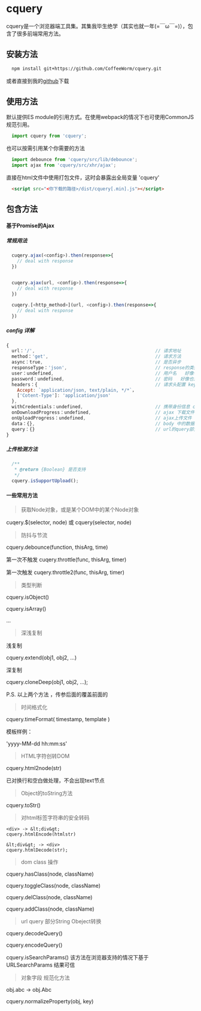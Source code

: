 # cquery

cquery是一个浏览器端工具集。其集我毕生绝学（其实也就一年(=￣ω￣=)），包含了很多前端常用方法。

## 安装方法

```bash
  npm install git+https://github.com/CoffeeWorm/cquery.git
```
或者直接到我的[github](https://github.com/CoffeeWorm/cquery.git)下载

## 使用方法
默认提供ES module的引用方式。在使用webpack的情况下也可使用CommonJS规范引用。
```javascript
  import cquery from 'cquery';
```
也可以按需引用某个你需要的方法
```javascript
  import debounce from 'cquery/src/lib/debounce';
  import ajax from 'cquery/src/xhr/ajax';
```
直接在html文件中使用打包文件，这时会暴露出全局变量 'cquery'
```html
  <script src="<你下载的路径>/dist/cquery[.min].js"></script>
```
## 包含方法
#### 基于Promise的Ajax

##### 常规用法

```javascript
  cuqery.ajax(<config>).then(response=>{
    // deal with response
  })

    
  cuqery.ajax(url, <config>).then(response=>{
    // deal with response
  })

  cuqery.[<http_method>](url, <config>).then(response=>{
    // deal with response
  })
```
##### config 详解

```javascript
{
  url：'/',                                             // 请求地址
  method：'get',                                        // 请求方法
  async：true,                                          // 是否异步
  responseType：'json',                                 // response的类型
  user：undefined,                                      // 用户名   好像也没人用这个  规范里面有就加上了
  password：undefined,                                  // 密码   好像也没人用这个  规范里面有就加上了
  headers：{                                            // 请求头配置 key要求与http请求头一致
    Accept: `application/json, text/plain, */*`，
    ['Cotent-Type']: 'application/json'
  },
  withCredentials：undefined,                           // 携带身份信息 cors使用的多
  onDownloadProgress：undefined,                        // ajax 下载文件
  onUploadProgress：undefined,                          // ajax上传文件
  data：{},                                             // body 中的数据，自动根据content-type 转码
  query：{}                                             // url的query部分 自动转码
}

```

##### 上传检测方法

```javascript
  /**
   * @return {Boolean} 是否支持 
   */
  cquery.isSupportUpload();
```

#### 一些常用方法

> 获取Node对象，或是某个DOM中的某个Node对象

cuqery.$(selector, node) 或 cquery(selector, node)

> 防抖与节流

cquery.debounce(function, thisArg, time)

第一次不触发
cuqery.throttle(func, thisArg, timer)

第一次触发
cuqery.throttle2(func, thisArg, timer)

> 类型判断

cquery.isObject()

cquery.isArray()

...
> 深浅复制

浅复制

cquery.extend(obj1, obj2, ...)

深复制

cquery.cloneDeep(obj1, obj2, ...);


P.S. 以上两个方法 ，传参后面的覆盖前面的


> 时间格式化

cquery.timeFormat(
  timestamp,
  template
)

模板样例：

  'yyyy-MM-dd hh:mm:ss'

> HTML字符创转DOM

cquery.html2node(str)

已对换行和空白做处理，不会出现text节点

> Object的toString方法

cquery.toStr()

> 对html标签字符串的安全转码
```
<div> -> &lt;div&gt;
cquery.htmlEncode(htmlstr)

&lt;div&gt; -> <div>  
cquery.htmlDecode(str);
```

> dom class 操作

cquery.hasClass(node, className)

cquery.toggleClass(node, className)

cquery.delClass(node, className)

cquery.addClass(node, className)

> url query 部分String Obeject转换

cquery.decodeQuery()

cquery.encodeQuery()


cquery.isSearchParams()     该方法在浏览器支持的情况下基于 URLSearchParams 结果可信

> 对象字段 规范化方法

obj.abc -> obj.Abc

cquery.normalizeProperty(obj, key)

